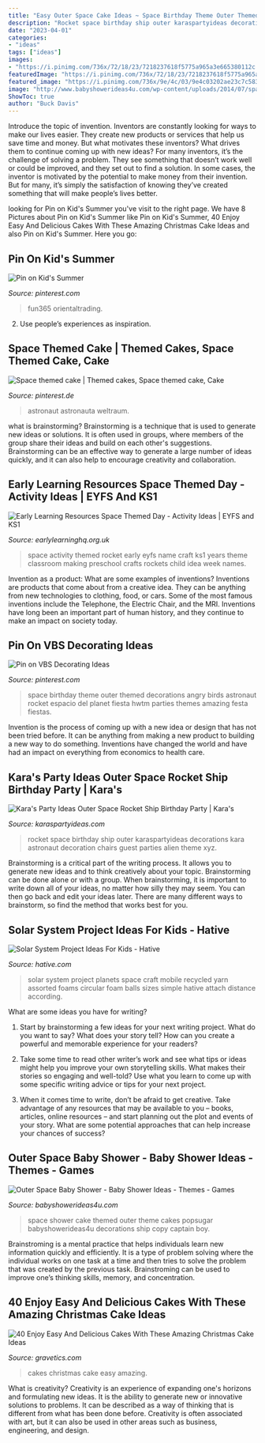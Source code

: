 ```yaml
---
title: "Easy Outer Space Cake Ideas ~ Space Birthday Theme Outer Themed Decorations Angry Birds Astronaut Rocket Espacio Del Planet Fiesta Hwtm Parties Themes Amazing Festa Fiestas"
description: "Rocket space birthday ship outer karaspartyideas decorations kara astronaut decoration chairs guest parties alien theme xyz"
date: "2023-04-01"
categories:
- "ideas"
tags: ["ideas"]
images:
- "https://i.pinimg.com/736x/72/18/23/7218237618f5775a965a3e665380112c.jpg"
featuredImage: "https://i.pinimg.com/736x/72/18/23/7218237618f5775a965a3e665380112c.jpg"
featured_image: "https://i.pinimg.com/736x/9e/4c/03/9e4c03202ae23c7c583a47ff75072b46.jpg"
image: "http://www.babyshowerideas4u.com/wp-content/uploads/2014/07/space-themed-cake.jpg"
ShowToc: true
author: "Buck Davis"
---
```



Introduce the topic of invention.
Inventors are constantly looking for ways to make our lives easier. They create new products or services that help us save time and money. But what motivates these inventors? What drives them to continue coming up with new ideas?
For many inventors, it’s the challenge of solving a problem. They see something that doesn’t work well or could be improved, and they set out to find a solution. In some cases, the inventor is motivated by the potential to make money from their invention. But for many, it’s simply the satisfaction of knowing they’ve created something that will make people’s lives better.

	

		
looking for Pin on Kid&#039;s Summer you've visit to the right page. We have 8 Pictures about Pin on Kid&#039;s Summer like Pin on Kid&#039;s Summer, 40 Enjoy Easy And Delicious Cakes With These Amazing Christmas Cake Ideas and also Pin on Kid&#039;s Summer. Here you go:
		
    
## Pin On Kid&#039;s Summer

<img loading=lazy src="https://i.pinimg.com/736x/9e/4c/03/9e4c03202ae23c7c583a47ff75072b46.jpg" onerror="this.onerror=null;this.src='https://tse4.mm.bing.net/th?id=OIP.rL3JE95vumAEe11AiXOuwQHaJ3&amp;pid=15.1';" alt="Pin on Kid&#039;s Summer">

_Source: pinterest.com_

>fun365 orientaltrading. 

	

2. Use people’s experiences as inspiration.

    
## Space Themed Cake | Themed Cakes, Space Themed Cake, Cake

<img loading=lazy src="https://i.pinimg.com/736x/72/18/23/7218237618f5775a965a3e665380112c.jpg" onerror="this.onerror=null;this.src='https://tse1.mm.bing.net/th?id=OIP.qDGKWJqq7-t8ST_tpO-cdwHaJ4&amp;pid=15.1';" alt="Space themed cake | Themed cakes, Space themed cake, Cake">

_Source: pinterest.de_

>astronaut astronauta weltraum. 

	

what is brainstorming?
Brainstorming is a technique that is used to generate new ideas or solutions. It is often used in groups, where members of the group share their ideas and build on each other's suggestions. Brainstorming can be an effective way to generate a large number of ideas quickly, and it can also help to encourage creativity and collaboration.

    
## Early Learning Resources Space Themed Day - Activity Ideas | EYFS And KS1

<img loading=lazy src="http://www.earlylearninghq.org.uk/wp-content/uploads/2013/06/Rocket-name-199x300.jpg" onerror="this.onerror=null;this.src='https://tse3.mm.bing.net/th?id=OIP.6WpFwhbsYHnc8LlGu5ACIgAAAA&amp;pid=15.1';" alt="Early Learning Resources Space Themed Day - Activity Ideas | EYFS and KS1">

_Source: earlylearninghq.org.uk_

>space activity themed rocket early eyfs name craft ks1 years theme classroom making preschool crafts rockets child idea week names. 

	

Invention as a product: What are some examples of inventions?
Inventions are products that come about from a creative idea. They can be anything from new technologies to clothing, food, or cars. Some of the most famous inventions include the Telephone, the Electric Chair, and the MRI. Inventions have long been an important part of human history, and they continue to make an impact on society today.

    
## Pin On VBS Decorating Ideas

<img loading=lazy src="https://i.pinimg.com/736x/0e/37/44/0e3744879567458f84b4b1575f65f738--birthday-party-venues-themed-birthday-parties.jpg" onerror="this.onerror=null;this.src='https://tse4.mm.bing.net/th?id=OIP.jheFObLvF2CARXBLVvAxBgDIEs&amp;pid=15.1';" alt="Pin on VBS Decorating Ideas">

_Source: pinterest.com_

>space birthday theme outer themed decorations angry birds astronaut rocket espacio del planet fiesta hwtm parties themes amazing festa fiestas. 

	

Invention is the process of coming up with a new idea or design that has not been tried before. It can be anything from making a new product to building a new way to do something. Inventions have changed the world and have had an impact on everything from economics to health care.

    
## Kara&#039;s Party Ideas Outer Space Rocket Ship Birthday Party | Kara&#039;s

<img loading=lazy src="https://karaspartyideas.com/wp-content/uploads/2018/03/Outer-Space-Rocket-Ship-Birthday-Party-via-Karas-Party-Ideas-KarasPartyIdeas.com16.jpg" onerror="this.onerror=null;this.src='https://tse4.mm.bing.net/th?id=OIP.EAlgcMxDumpMbLs4r6GUfAHaLH&amp;pid=15.1';" alt="Kara&#039;s Party Ideas Outer Space Rocket Ship Birthday Party | Kara&#039;s">

_Source: karaspartyideas.com_

>rocket space birthday ship outer karaspartyideas decorations kara astronaut decoration chairs guest parties alien theme xyz. 

	

Brainstorming is a critical part of the writing process. It allows you to generate new ideas and to think creatively about your topic. Brainstorming can be done alone or with a group. When brainstorming, it is important to write down all of your ideas, no matter how silly they may seem. You can then go back and edit your ideas later. There are many different ways to brainstorm, so find the method that works best for you.

    
## Solar System Project Ideas For Kids - Hative

<img loading=lazy src="https://hative.com/wp-content/uploads/2014/12/solar-system-project-ideas/2-solar-system-project-ideas.jpg" onerror="this.onerror=null;this.src='https://tse1.mm.bing.net/th?id=OIP.KeoP_xe5wNqPSbwibRl2bAHaJ4&amp;pid=15.1';" alt="Solar System Project Ideas For Kids - Hative">

_Source: hative.com_

>solar system project planets space craft mobile recycled yarn assorted foams circular foam balls sizes simple hative attach distance according. 

	

What are some ideas you have for writing?
1. Start by brainstorming a few ideas for your next writing project. What do you want to say? What does your story tell? How can you create a powerful and memorable experience for your readers?
2. Take some time to read other writer’s work and see what tips or ideas might help you improve your own storytelling skills. What makes their stories so engaging and well-told? Use what you learn to come up with some specific writing advice or tips for your next project.

3. When it comes time to write, don’t be afraid to get creative. Take advantage of any resources that may be available to you – books, articles, online resources – and start planning out the plot and events of your story. What are some potential approaches that can help increase your chances of success?

    
## Outer Space Baby Shower - Baby Shower Ideas - Themes - Games

<img loading=lazy src="http://www.babyshowerideas4u.com/wp-content/uploads/2014/07/space-themed-cake.jpg" onerror="this.onerror=null;this.src='https://tse2.mm.bing.net/th?id=OIP.TxXEh9dIyMn4jm-G17l0FwHaLH&amp;pid=15.1';" alt="Outer Space Baby Shower - Baby Shower Ideas - Themes - Games">

_Source: babyshowerideas4u.com_

>space shower cake themed outer theme cakes popsugar babyshowerideas4u decorations ship copy captain boy. 

	

Brainstroming is a mental practice that helps individuals learn new information quickly and efficiently. It is a type of problem solving where the individual works on one task at a time and then tries to solve the problem that was created by the previous task. Brainstroming can be used to improve one’s thinking skills, memory, and concentration.

    
## 40 Enjoy Easy And Delicious Cakes With These Amazing Christmas Cake Ideas

<img loading=lazy src="http://www.gravetics.com/wp-content/uploads/2017/04/christmascakes-cakesbyjace-cakes.jpg" onerror="this.onerror=null;this.src='https://tse4.mm.bing.net/th?id=OIP.wCfTGHeKWLs2WRh260pC3QHaJQ&amp;pid=15.1';" alt="40 Enjoy Easy And Delicious Cakes With These Amazing Christmas Cake Ideas">

_Source: gravetics.com_

>cakes christmas cake easy amazing. 

	

What is creativity?
Creativity is an experience of expanding one's horizons and formulating new ideas. It is the ability to generate new or innovative solutions to problems. It can be described as a way of thinking that is different from what has been done before. Creativity is often associated with art, but it can also be used in other areas such as business, engineering, and design.

